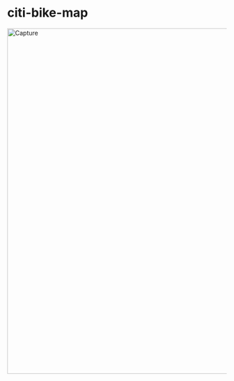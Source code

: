 # citi-bike-map
<img width="795" alt="Capture" src="https://user-images.githubusercontent.com/52837649/103443739-28b4a280-4c30-11eb-8b82-1637fd4951a8.PNG">

